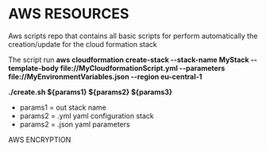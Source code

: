 # AWS RESOURCES
Aws scripts repo that contains all basic scripts for perform automatically the creation/update for the cloud formation stack

The script run
**aws cloudformation create-stack --stack-name MyStack --template-body file://MyCloudformationScript.yml  --parameters file://MyEnvironmentVariables.json --region eu-central-1**

**./create.sh ${params1} ${params2} ${params3}**

* params1 = out stack name
* params2 = .yml yaml configuration stack
* params2 = .json yaml parameters

AWS ENCRYPTION
